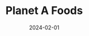 ---  
layout: startup_page  
title: "Planet A Foods"  
id: "planetafoods.com"  
permalink: "/planetafoodsplanetafoods.com02012024/"  
website: "https://www.planet-a-foods.com/"  
funding_round: "Series A"  
funding_amount: "$15.4M"  
investors: "World Fund, Omnes Capital, Cherry Ventures, Mudcake, Nucleus Capital, Triple Point Capital, Feast Ventures"  
about: "Planet A Foods is a B2B sustainable ingredients company creating a cocoa-free chocolate alternative, ChoViva, using fermentation technology and locally sourced ingredients like oats and sunflower seeds. Their product boasts a melt-in-the-mouth texture, full-bodied chocolate flavor, and reduced sugar content, targeting food manufacturers and retailers."  
markets: "Foodtech, Sustainable Ingredients, Food Products, Biotechnology Research"  
hq: "Planegg, Bavaria, Germany"  
founded_year: "2021"  
linkedin: "https://www.linkedin.com/company/planetafoods/"  
twitter: ""  
instagram: ""  
facebook: ""  
crunchbase: "https://www.crunchbase.com/organization/qoa?utm_source=linkedin&utm_medium=referral&utm_campaign=linkedin_companies&utm_content=profile_cta_anon&trk=funding_crunchbase"  
pitchbook: "https://pitchbook.com/profiles/company/481929-94"  

date_display: "01-Feb-2024"  
date: "2024-02-01"

# SEO Optimization  
meta_title: "Planet A Foods - Series A Funding ($15.4M)"  
meta_description: "Planet A Foods, Planet A Foods is a B2B sustainable ingredients company creating a cocoa-free chocolate alternative, ChoViva, using fermentation technology and locall..."  
meta_keywords: "Planet A Foods, Foodtech, Sustainable Ingredients, Food Products, Biotechnology Research, Series A funding"  
canonical_url: "https://startup.projectstartups.com/planetafoodsplanetafoods.com02012024/"  
---
